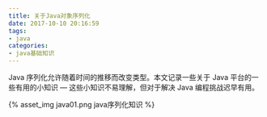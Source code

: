 ```yaml
---
title: 关于Java对象序列化
date: 2017-10-10 20:16:59
tags: 
- java
categories: 
- java基础知识
---
```


Java 序列化允许随着时间的推移而改变类型。本文记录一些关于 Java 平台的一些有用的小知识 — 这些小知识不易理解，但对于解决 Java 编程挑战迟早有用。

<!-- more -->

{% asset_img java01.png java序列化知识 %}
